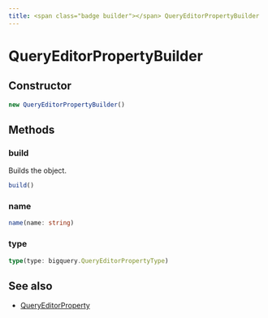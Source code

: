 ```yaml
---
title: <span class="badge builder"></span> QueryEditorPropertyBuilder
---
```

# <span class="badge builder"></span> QueryEditorPropertyBuilder

## Constructor

```typescript
new QueryEditorPropertyBuilder()
```
## Methods

### <span class="badge object-method"></span> build

Builds the object.

```typescript
build()
```

### <span class="badge object-method"></span> name

```typescript
name(name: string)
```

### <span class="badge object-method"></span> type

```typescript
type(type: bigquery.QueryEditorPropertyType)
```

## See also

 * <span class="badge object-type-interface"></span> [QueryEditorProperty](./object-QueryEditorProperty.md)
